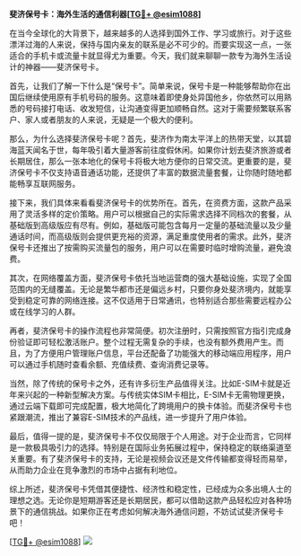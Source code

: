 **斐济保号卡：海外生活的通信利器[[TG💪+ @esim1088](https://t.me/s/esim1088)]**

在当今全球化的大背景下，越来越多的人选择到国外工作、学习或旅行。对于这些漂洋过海的人来说，保持与国内亲友的联系是必不可少的。而要实现这一点，一张适合的手机卡或流量卡就显得尤为重要。今天，我们就来聊聊一款专为海外生活设计的神器——斐济保号卡。

首先，让我们了解一下什么是“保号卡”。简单来说，保号卡是一种能够帮助你在出国后继续使用原有手机号码的服务。这意味着即使身处异国他乡，你依然可以用熟悉的号码接打电话、收发短信，让沟通变得更加顺畅自然。这对于需要频繁联系客户、家人或者朋友的人来说，无疑是一个极大的便利。

那么，为什么选择斐济保号卡呢？首先，斐济作为南太平洋上的热带天堂，以其碧海蓝天闻名于世，每年吸引着大量游客前往度假休闲。如果你计划去斐济旅游或者长期居住，那么一张本地化的保号卡将极大地方便你的日常交流。更重要的是，斐济保号卡不仅支持语音通话功能，还提供了丰富的数据流量套餐，让你随时随地都能畅享互联网服务。

接下来，我们具体来看看斐济保号卡的优势所在。首先，在资费方面，这款产品采用了灵活多样的定价策略。用户可以根据自己的实际需求选择不同档次的套餐，从基础版到高级版应有尽有。例如，基础版可能包含每月一定量的基础流量以及少量通话时间，而高级版则会提供更充裕的资源，满足重度使用者的需求。此外，斐济保号卡还推出了按需购买流量包的服务，用户可以在需要时临时增购流量，避免浪费。

其次，在网络覆盖方面，斐济保号卡依托当地运营商的强大基础设施，实现了全国范围内的无缝覆盖。无论是繁华都市还是偏远乡村，只要你身处斐济境内，就能享受到稳定可靠的网络连接。这不仅适用于日常通讯，也特别适合那些需要远程办公或在线学习的人群。

再者，斐济保号卡的操作流程也非常简便。初次注册时，只需按照官方指引完成身份验证即可轻松激活账户。整个过程无需复杂的手续，也没有额外费用产生。而且，为了方便用户管理账户信息，平台还配备了功能强大的移动端应用程序，用户可以通过手机随时查看余额、充值续费、查询消费记录等。

当然，除了传统的保号卡之外，还有许多衍生产品值得关注。比如E-SIM卡就是近年来兴起的一种新型解决方案。与传统实体SIM卡相比，E-SIM卡无需物理更换，通过云端下载即可完成配置，极大地简化了跨境用户的换卡体验。而斐济保号卡也紧跟潮流，推出了兼容E-SIM技术的产品线，进一步提升了用户体验。

最后，值得一提的是，斐济保号卡不仅仅局限于个人用途。对于企业而言，它同样是一款极具吸引力的选择。特别是在国际业务拓展过程中，保持稳定的联络渠道至关重要。有了斐济保号卡的支持，无论是视频会议还是文件传输都变得轻而易举，从而助力企业在竞争激烈的市场中占据有利地位。

综上所述，斐济保号卡凭借其便捷性、经济性和稳定性，已经成为众多出境人士的理想之选。无论你是短期游客还是长期居民，都可以借助这款产品轻松应对各种场景下的通信挑战。如果你正在考虑如何解决海外通信问题，不妨试试斐济保号卡吧！

[[TG💪+ @esim1088](https://t.me/s/esim1088)] ![](https://i.postimg.cc/4NQfJmqS/Snipaste-2025-05-13-00-14-12.png)